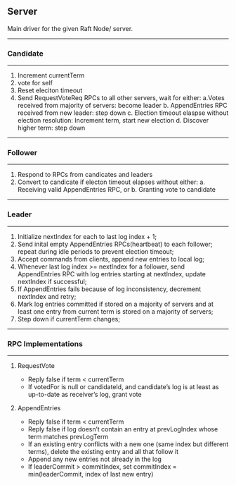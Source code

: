 Server
----

Main driver for the given Raft Node/ server.


---
### Candidate
----
 1. Increment currentTerm
 2. vote for self
 3. Reset eleciton timeout
 4. Send RequestVoteReq RPCs to all other servers, wait for either:
    a.Votes received from majority of servers: become leader
    b. AppendEntries RPC received from new leader: step down
    c. Election timeout elaspse without election resolution: Increment term, start new election
    d. Discover higher term: step down

---
### Follower
---
1. Respond to RPCs from candicates and leaders
2. Convert to candicate if electon timeout elapses without either:
 a. Receiving valid AppendEntries RPC, or
 b. Granting vote to candidate

---
### Leader
----
 1. Initialize nextIndex for each to last log index + 1;
 2. Send inital empty AppendEntries RPCs(heartbeat) to each follower; repeat during idle periods to prevent election timeout;
 3. Accept commands from clients, append new entries to local log;
 4. Whenever last log index >= nextIndex for a follower, send AppendEntries RPC with log entries starting at nextIndex, update nextIndex if successful;
 5. If AppendEntries fails because of log inconsistency, decrement nextIndex and retry;
 6. Mark log entries committed if stored on a majority of servers and at least one entry from current term is stored on a majority of servers;
 7. Step down if currentTerm changes;

---
### RPC Implementations
----
1. RequestVote 
    - Reply false if term < currentTerm
    - If votedFor is null or candidateId, and candidate’s log is at least as up-to-date as receiver’s log, grant vote


2. AppendEntries
    - Reply false if term < currentTerm
    - Reply false if log doesn’t contain an entry at prevLogIndex whose term matches prevLogTerm 
    - If an existing entry conflicts with a new one (same index but different terms), delete the existing entry and all that follow it 
    - Append any new entries not already in the log
    - If leaderCommit > commitIndex, set commitIndex = min(leaderCommit, index of last new entry)


